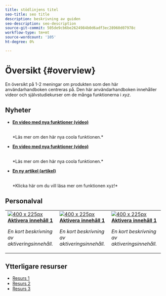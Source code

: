 ```yaml
---
title: stödlinjens titel
seo-title: seo title
description: beskrivning av guiden
seo-description: seo-description
source-git-commit: 505de9cb6be2624984b0d6adf3ec28960d07978c
workflow-type: tm+mt
source-wordcount: '105'
ht-degree: 0%

---
```



# Översikt {#overview}

En översikt på 1-2 meningar om produkten som den här användarhandboken centreras på. Den här användarhandboken innehåller videor och självstudiekurser om de många funktionerna i *xyz*.

## Nyheter

* **[En video med nya funktioner (video)](README.md)**

   <br>
   *Läs mer om den här nya coola funktionen.*

* **[En video med nya funktioner (video)](README.md)**

   <br>
   *Läs mer om den här nya coola funktionen.*

* **[En ny artikel (artikel)](README.md)**

   <br>
   *Klicka här om du vill läsa mer om funktionen xyz!*

## Personalval

<table>
<tr>
  <td>
    <a href="#">
      <img alt="400 x 225px" src="myimage.png" />
    </a>
    <div>
      <a href="#">
    <strong>Aktivera innehåll 1</strong>
    </a>
    </div>
    <p>
    <em>En kort beskrivning av aktiveringsinnehåll.</em>
    <p>
  </td>
   <td>
    <a href="#">
      <img alt="400 x 225px" src="myimage.png" />
    </a>
    <div>
      <a href="#">
    <strong>Aktivera innehåll 1</strong>
    </a>
    </div>
    <p>
    <em>En kort beskrivning av aktiveringsinnehåll.</em>
    <p>
  </td>
  <td>
    <a href="#">
      <img alt="400 x 225px" src="myimage.png" />
    </a>
    <div>
      <a href="#">
    <strong>Aktivera innehåll 1</strong>
    </a>
    </div>
    <p>
    <em>En kort beskrivning av aktiveringsinnehåll.</em>
    <p>
  </td>
</tr>
</table>

## Ytterligare resurser

* [Resurs 1](README.md)
* [Resurs 2](README.md)
* [Resurs 3](README.md)
